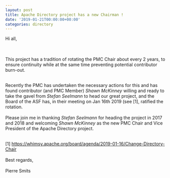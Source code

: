 ```yaml
---
layout: post
title: Apache Directory project has a new Chairman !
date: '2019-01-21T00:00:00+00:00'
categories: directory
---
```

Hi all,

<br><br>
This project has a tradition of rotating the PMC Chair about every 2 years,
to ensure continuity while at the same time preventing potential
contributor burn-out.
<br><br>

Recently the PMC has undertaken the necessary actions for this and has
found contributor (and PMC Member) <em>Shawn McKinney</em> willing and ready to take
the gavel from <em>Stefan Seelmann</em> to head our great project, and the Board of
the ASF has, in their meeting on Jan 16th 2019 (see [1], ratified the
rotation.
<br><br>
Please join me in thanking <em>Stefan Seelmann</em> for heading the project in 2017
and 2018 and welcoming <em>Shawn McKinney</em> as the new PMC Chair and Vice
President of the Apache Directory project.
<br><br>

[1] https://whimsy.apache.org/board/agenda/2019-01-16/Change-Directory-Chair
<br><br>
Best regards,
<br><br>
Pierre Smits
